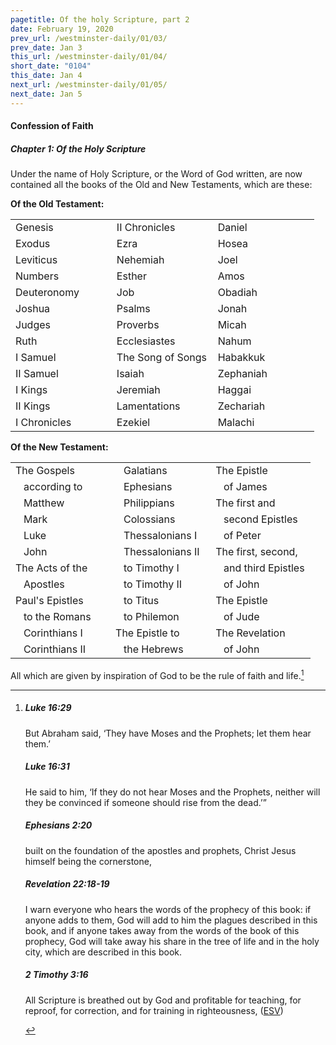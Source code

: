 ```yaml
---
pagetitle: Of the holy Scripture, part 2
date: February 19, 2020
prev_url: /westminster-daily/01/03/
prev_date: Jan 3
this_url: /westminster-daily/01/04/
short_date: "0104"
this_date: Jan 4
next_url: /westminster-daily/01/05/
next_date: Jan 5
---
```


#### Confession of Faith

##### Chapter 1: Of the Holy Scripture

Under the name of Holy Scripture, or the Word of God written, are now contained all the books of the Old and New Testaments, which are these: <p><b>Of the Old Testament:</b></p><center><table class="wcf" cellspacing="1" cellpadding="0" width="90%" border="0"><tbody><tr><td valign=top width="33%">Genesis</td><td valign=top width="33%">II Chronicles</td><td valign=top width="33%">Daniel</td></tr><tr><td valign=top width="33%">Exodus</td><td valign=top width="33%">Ezra</td><td valign=top width="33%">Hosea</td></tr><tr><td valign=top width="33%">Leviticus</td><td valign=top width="33%">Nehemiah</td><td valign=top width="33%">Joel</td></tr><tr><td valign=top width="33%">Numbers</td><td valign=top width="33%">Esther</td><td valign=top width="33%">Amos</td></tr><tr><td valign=top width="33%">Deuteronomy</td><td valign=top width="33%">Job</td><td valign=top width="33%">Obadiah</td></tr><tr><td valign=top width="33%">Joshua</td><td valign=top width="33%">Psalms</td><td valign=top width="33%">Jonah</td></tr><tr><td valign=top width="33%">Judges</td><td valign=top width="33%">Proverbs</td><td valign=top width="33%">Micah</td></tr><tr><td valign=top width="33%">Ruth</td><td valign=top width="33%">Ecclesiastes</td><td valign=top width="33%">Nahum</td></tr><tr><td valign=top width="33%">I Samuel</td><td valign=top width="33%">The Song of Songs</td><td valign=top width="33%">Habakkuk</td></tr><tr><td valign=top width="33%">II Samuel</td><td valign=top width="33%">Isaiah</td><td valign=top width="33%">Zephaniah</td></tr><tr><td valign=top width="33%">I Kings</td><td valign=top width="33%">Jeremiah</td><td valign=top width="33%">Haggai</td></tr><tr><td valign=top width="33%">II Kings</td><td valign=top width="33%">Lamentations</td><td valign=top width="33%">Zechariah</td></tr><tr><td valign=top width="33%">I Chronicles</td><td valign=top width="33%">Ezekiel</td><td valign=top width="33%">Malachi</td></tr></tbody></table></center></p><p><b>Of the New Testament:</b></p><center><table class="wcf" cellspacing="1" cellpadding="0" width="90%" border="0"><tbody><tr><td valign=top width="33%">The Gospels</td><td valign=top width="33%">&nbsp;&nbsp;&nbsp;Galatians</td><td valign=top width="33%">The Epistle</td></tr><tr><td valign=top width="33%">&nbsp;&nbsp;&nbsp;according to</td><td valign=top width="33%">&nbsp;&nbsp;&nbsp;Ephesians</td><td valign=top width="33%">&nbsp;&nbsp;&nbsp;of James</td></tr><tr><td valign=top width="33%">&nbsp;&nbsp;&nbsp;Matthew</td><td valign=top width="33%">&nbsp;&nbsp;&nbsp;Philippians</td><td valign=top width="33%">The first and</td></tr><tr><td valign=top width="33%">&nbsp;&nbsp;&nbsp;Mark</td><td valign=top width="33%">&nbsp;&nbsp;&nbsp;Colossians</td><td valign=top width="33%">&nbsp;&nbsp;&nbsp;second Epistles</td></tr><tr><td valign=top width="33%">&nbsp;&nbsp;&nbsp;Luke</td><td valign=top width="33%">&nbsp;&nbsp;&nbsp;Thessalonians I</td><td valign=top width="33%">&nbsp;&nbsp;&nbsp;of Peter</td></tr><tr><td valign=top width="33%">&nbsp;&nbsp;&nbsp;John</td><td valign=top width="33%">&nbsp;&nbsp;&nbsp;Thessalonians II</td><td valign=top width="33%">The first, second,</td></tr><tr><td valign=top width="33%">The Acts of the</td><td valign=top width="33%">&nbsp;&nbsp;&nbsp;to Timothy I</td><td valign=top width="33%">&nbsp;&nbsp;&nbsp;and third Epistles</td></tr><tr><td valign=top width="33%">&nbsp;&nbsp;&nbsp;Apostles</td><td valign=top width="33%">&nbsp;&nbsp;&nbsp;to Timothy II</td><td valign=top width="33%">&nbsp;&nbsp;&nbsp;of John</td></tr><tr><td valign=top width="33%">Paul's Epistles</td><td valign=top width="33%">&nbsp;&nbsp;&nbsp;to Titus</td><td valign=top width="33%">The Epistle</td></tr><tr><td valign=top width="33%">&nbsp;&nbsp;&nbsp;to the Romans</td><td valign=top width="33%">&nbsp;&nbsp;&nbsp;to Philemon</td><td valign=top width="33%">&nbsp;&nbsp;&nbsp;of Jude</td></tr><tr><td valign=top width="33%">&nbsp;&nbsp;&nbsp;Corinthians I</td><td valign=top width="33%">The Epistle to</td><td valign=top width="33%">The Revelation</td></tr><tr><td valign=top width="33%">&nbsp;&nbsp;&nbsp;Corinthians II</td><td valign=top width="33%">&nbsp;&nbsp;&nbsp;the Hebrews</td><td valign=top width="33%">&nbsp;&nbsp;&nbsp;of John</td></tr></tbody></table></center></p> All which are given by inspiration of God to be the rule of faith and life.[^fnref:wcf1]

[^fnref:wcf1]: <div class="esv"><h5>Luke 16:29</h5> <div class="esv-text"><p id="p42016029.01-1"><span class="woc">But Abraham said, &#8216;They have Moses and the Prophets; let them hear them.&#8217;</span></p> </div><h5>Luke 16:31</h5> <div class="esv-text"><p id="p42016031.01-2"><span class="woc">He said to him, &#8216;If they do not hear Moses and the Prophets, neither will they be convinced if someone should rise from the dead.&#8217;&#8221;</span></p> </div><h5>Ephesians 2:20</h5> <div class="esv-text"><p id="p49002020.01-3">built on the foundation of the apostles and prophets, Christ Jesus himself being the cornerstone,</p> </div><h5>Revelation 22:18-19</h5> <div class="esv-text"><p id="p66022018.01-4">I warn everyone who hears the words of the prophecy of this book: if anyone adds to them, God will add to him the plagues described in this book, and if anyone takes away from the words of the book of this prophecy, God will take away his share in the tree of life and in the holy city, which are described in this book.</p> </div><h5>2 Timothy 3:16</h5> <div class="esv-text"><p id="p55003016.01-5">All Scripture is breathed out by God and profitable for teaching, for reproof, for correction, and for training in righteousness,  (<a href="http://www.esv.org" class="copyright">ESV</a>)</p> </div> </div>

